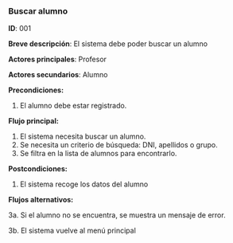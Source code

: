 ### **Buscar alumno**

**ID**: 001

**Breve descripción**: El sistema debe poder buscar un alumno

**Actores principales**: Profesor

**Actores secundarios**: Alumno

**Precondiciones:**

 1. El alumno debe estar registrado.

 **Flujo principal:**

  1. El sistema necesita buscar un alumno.
  2. Se necesita un criterio de búsqueda: DNI, apellidos o grupo.
  3. Se filtra en la lista de alumnos para encontrarlo.

 **Postcondiciones:**

  1. El sistema recoge los datos del alumno

 **Flujos alternativos:**
 
  3a. Si el alumno no se encuentra, se muestra un mensaje de error.

  3b. El sistema vuelve al menú principal